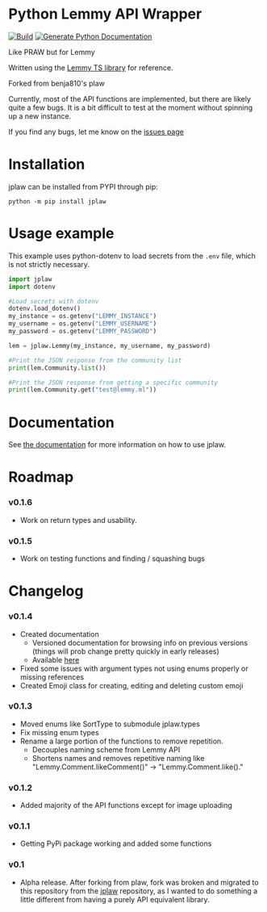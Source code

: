 # Python Lemmy API Wrapper
[![Build](https://github.com/amarpersaud/python-jplaw/actions/workflows/python-package.yml/badge.svg?branch=main)](https://github.com/amarpersaud/python-jplaw/actions/workflows/python-package.yml) 
[![Generate Python Documentation](https://github.com/amarpersaud/python-jplaw/actions/workflows/python-documentation.yml/badge.svg)](https://github.com/amarpersaud/python-jplaw/actions/workflows/python-documentation.yml)

Like PRAW but for Lemmy

Written using the [Lemmy TS library](https://github.com/LemmyNet/lemmy-js-client) for reference.

Forked from benja810's plaw

Currently, most of the API functions are implemented, but there are likely quite a few bugs. It is a bit difficult to test at the moment without spinning up a new instance. 

If you find any bugs, let me know on the [issues page](https://github.com/amarpersaud/python-jplaw/issues)

# Installation
jplaw can be installed from PYPI through pip:

`python -m pip install jplaw`

# Usage example
This example uses python-dotenv to load secrets from the `.env` file, which is not strictly necessary.

```python
import jplaw
import dotenv

#Load secrets with dotenv
dotenv.load_dotenv()
my_instance = os.getenv("LEMMY_INSTANCE")
my_username = os.getenv("LEMMY_USERNAME")
my_password = os.getenv("LEMMY_PASSWORD")

lem = jplaw.Lemmy(my_instance, my_username, my_password)

#Print the JSON response from the community list
print(lem.Community.list())

#Print the JSON response from getting a specific community
print(lem.Community.get("test@lemmy.ml"))
```

# Documentation
See [the documentation](https://amarpersaud.github.io/python-jplaw/) for more information on how to use jplaw.

# Roadmap 
### v0.1.6 
  - Work on return types and usability.

### v0.1.5 
  - Work on testing functions and finding / squashing bugs

# Changelog
### v0.1.4
- Created documentation
    - Versioned documentation for browsing info on previous versions (things will prob change pretty quickly in early releases)
    - Available [here](https://amarpersaud.github.io/python-jplaw/)
- Fixed some issues with argument types not using enums properly or missing references
- Created Emoji class for creating, editing and deleting custom emoji

### v0.1.3
- Moved enums like SortType to submodule jplaw.types
- Fix missing enum types
- Rename a large portion of the functions to remove repetition.
    - Decouples naming scheme from Lemmy API
    - Shortens names and removes repetitive naming like "Lemmy.Comment.likeComment()" -> "Lemmy.Comment.like()."

### v0.1.2
- Added majority of the API functions except for image uploading

### v0.1.1
- Getting PyPi package working and added some functions

### v0.1
- Alpha release. After forking from plaw, fork was broken and migrated to this repository from the [jplaw](https://github.com/amarpersaud/jplaw/) repository, as I wanted to do something a little different from having a purely API equivalent library.
